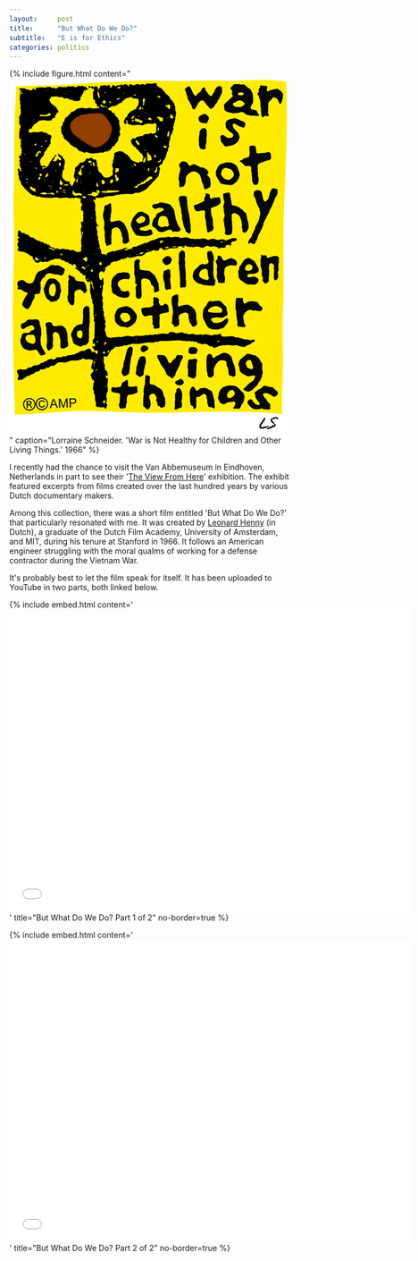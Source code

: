 ```yaml
---
layout: 	post
title:      "But What Do We Do?"
subtitle:   "E is for Ethics"
categories:	politics
---
```


{% include figure.html content="![War is Not Healthy for Children and Other Living Things](/asset/image/post/war-is-not-healthy.jpg)" caption="Lorraine Schneider. 'War is Not Healthy for Children and Other Living Things.' 1966" %}

I recently had the chance to visit the Van Abbemuseum in Eindhoven, Netherlands in part to see their '[The View From Here](http://vanabbemuseum.nl/en/programme/detail/?tx_vabdisplay_pi1%5Bptype%5D=24&tx_vabdisplay_pi1%5Bproject%5D=1234&cHash=bca6ff87011bdfd3e4bf1eb80adc6fe4)' exhibition. The exhibit featured excerpts from films created over the last hundred years by various Dutch documentary makers. 

<!-- more -->

Among this collection, there was a short film entitled 'But What Do We Do?' that particularly resonated with me. It was created by [Leonard Henny](https://nl.wikipedia.org/wiki/Leonard_Henny) (in Dutch), a graduate of the Dutch Film Academy, University of Amsterdam, and MIT, during his tenure at Stanford in 1966. It follows an American engineer struggling with the moral qualms of working for a defense contractor during the Vietnam War. 

It's probably best to let the film speak for itself. It has been uploaded to YouTube in two parts, both linked below. 

{% include embed.html content='<iframe width="720" height="540" src="//www.youtube-nocookie.com/embed/Hs8YvjcRVPk?rel=0&amp;showinfo=0" frameborder="0" allowfullscreen></iframe>' title="But What Do We Do? Part 1 of 2" no-border=true %}

{% include embed.html content='<iframe width="720" height="540" src="//www.youtube-nocookie.com/embed/HF7m8geqMW4?rel=0&amp;showinfo=0" frameborder="0" allowfullscreen></iframe>' title="But What Do We Do? Part 2 of 2" no-border=true %}